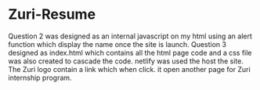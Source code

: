 # Zuri-Resume
Question  2 was designed as an internal javascript on my html using an alert function which display the name once the site is launch.
Question  3 designed as index.html which contains all the html page code and a css file was also created to cascade the code.
netlify was used the host the site.
The Zuri logo contain a link which when click. it open another page for Zuri internship program.
